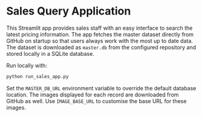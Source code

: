 # Sales Query Application

This Streamlit app provides sales staff with an easy interface to search the latest
pricing information. The app fetches the master dataset directly from GitHub on
startup so that users always work with the most up to date data. The dataset is
downloaded as `master.db` from the configured repository and stored locally in a
SQLite database.

Run locally with:

```bash
python run_sales_app.py
```

Set the `MASTER_DB_URL` environment variable to override the default database
location. The images displayed for each record are downloaded from GitHub as
well. Use `IMAGE_BASE_URL` to customise the base URL for these images.
